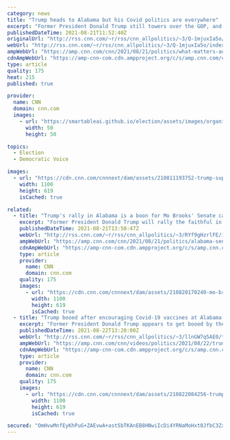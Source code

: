 ```yaml
---
category: news
title: "Trump heads to Alabama but his Covid politics are everywhere"
excerpt: "Former President Donald Trump still towers over the GOP, and he's set to appear Saturday at an Alabama rally. And ambitious Republicans eyeing future White House bids are increasingly emulating his brand of confrontational, fact-challenged politics on Covid. \n    \n"
publishedDateTime: 2021-08-21T11:52:40Z
originalUrl: "http://rss.cnn.com/~r/rss/cnn_allpolitics/~3/Q-1mjuxIa5o/index.html"
webUrl: "http://rss.cnn.com/~r/rss/cnn_allpolitics/~3/Q-1mjuxIa5o/index.html"
ampWebUrl: "https://amp.cnn.com/cnn/2021/08/21/politics/what-matters-august-20/index.html"
cdnAmpWebUrl: "https://amp-cnn-com.cdn.ampproject.org/c/s/amp.cnn.com/cnn/2021/08/21/politics/what-matters-august-20/index.html"
type: article
quality: 175
heat: 215
published: true

provider:
  name: CNN
  domain: cnn.com
  images:
    - url: "https://smartableai.github.io/election/assets/images/organizations/cnn.com-50x50.jpg"
      width: 50
      height: 50

topics:
  - Election
  - Democratic Voice

images:
  - url: "https://cdn.cnn.com/cnnnext/dam/assets/210811193752-trump-super-tease.jpg"
    width: 1100
    height: 619
    isCached: true

related:
  - title: "Trump's rally in Alabama is a boon for Mo Brooks' Senate campaign"
    excerpt: "Former President Donald Trump will rally the faithful in Alabama on Saturday, a boon to Rep. Mo Brooks, his favored Senate candidate, who is behind in the money race there and struggling to attract some Republicans unnerved by his brand of slash-and-burn politics.\n    \n"
    publishedDateTime: 2021-08-21T13:50:47Z
    webUrl: "http://rss.cnn.com/~r/rss/cnn_allpolitics/~3/RYf9gHzrlFE/index.html"
    ampWebUrl: "https://amp.cnn.com/cnn/2021/08/21/politics/alabama-senate-trump-rally/index.html"
    cdnAmpWebUrl: "https://amp-cnn-com.cdn.ampproject.org/c/s/amp.cnn.com/cnn/2021/08/21/politics/alabama-senate-trump-rally/index.html"
    type: article
    provider:
      name: CNN
      domain: cnn.com
    quality: 175
    images:
      - url: "https://cdn.cnn.com/cnnnext/dam/assets/210820170240-mo-brooks-0615-super-tease.jpg"
        width: 1100
        height: 619
        isCached: true
  - title: "Trump booed after encouraging Covid-19 vaccines at Alabama rally"
    excerpt: "Former President Donald Trump appears to get booed by the crowd at an Alabama rally after encouraging attendees to get vaccinated against Covid-19.\n    \n"
    publishedDateTime: 2021-08-22T13:20:00Z
    webUrl: "http://rss.cnn.com/~r/rss/cnn_allpolitics/~3/llnGW7q5AE0/trump-alabama-rally-vaccine-crowd-boos-sot-ip-vpx.cnn"
    ampWebUrl: "https://amp.cnn.com/cnn/videos/politics/2021/08/22/trump-alabama-rally-vaccine-crowd-boos-sot-ip-vpx.cnn"
    cdnAmpWebUrl: "https://amp-cnn-com.cdn.ampproject.org/c/s/amp.cnn.com/cnn/videos/politics/2021/08/22/trump-alabama-rally-vaccine-crowd-boos-sot-ip-vpx.cnn"
    type: article
    provider:
      name: CNN
      domain: cnn.com
    quality: 175
    images:
      - url: "https://cdn.cnn.com/cnnnext/dam/assets/210822084256-trump-alabama-rally-vaccine-crowd-boos-sot-ip-vpx-00000000-super-tease.jpg"
        width: 1100
        height: 619
        isCached: true

secured: "OmHvwMnfEyKhPuG+ZAEvwA+ast5bTKAnEB8HNwiIcDi4YRNaMoHxt0JfbC3Zx4N/tegL1lvHvTs++qmZZ1rEaAM2hzq6cxJfFlIiiUIN/qjPvtRFZ9HDmjLEHe6m/eAuVcH1Zone0ZWNPRfKw6P4NvhJ45vsSon+rUmg8ki/+XU2OtqnmXHtdmoSjWT4iGdN3N8UV0D/AWIS0eHpgk6ehMqFiBcyEFEbrjDcJoT4bZs7FD2wmpgLY9fQCfejGbFQBD5LKa0q0wDj7PGV/ZBPw9tWfMTxVLxnKa9mkPuK+6X79A2qN9VF2Tr/PoHrGb7Ce9TIhGIp/ixGfnJWSlNh4qKup23/vK4CLzqmE1GdH84=;cRcu/PIPeI2yIbDWqGwfMw=="
---
```


